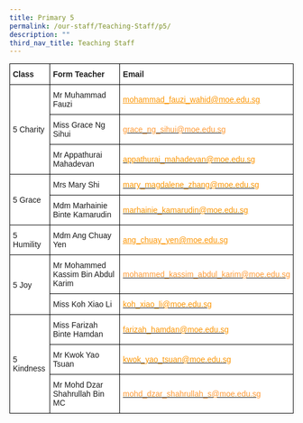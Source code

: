 ```yaml
---
title: Primary 5
permalink: /our-staff/Teaching-Staff/p5/
description: ""
third_nav_title: Teaching Staff
---
```

<style type="text/css">
.tg  {border-collapse:collapse;border-spacing:0;margin:0px auto;}
.tg td{border-color:black;border-style:solid;border-width:1px;font-family:Arial, sans-serif;font-size:14px;
  overflow:hidden;padding:10px 5px;word-break:normal;}
.tg th{border-color:black;border-style:solid;border-width:1px;font-family:Arial, sans-serif;font-size:14px;
  font-weight:normal;overflow:hidden;padding:10px 5px;word-break:normal;}
.tg .tg-sce8{background-color:#FFF;color:#FC9400;text-align:left;text-decoration:underline;vertical-align:middle}
.tg .tg-8rcp{background-color:#FFF;font-weight:bold;text-align:left;vertical-align:middle}
.tg .tg-zr06{background-color:#FFF;text-align:left;vertical-align:middle}
.tg .tg-794o{background-color:#FFF;color:#F93;text-align:left;text-decoration:underline;vertical-align:middle}
</style>
<table class="tg">
<tbody>
  <tr>
    <td class="tg-8rcp">Class</td>
    <td class="tg-8rcp">Form Teacher</td>
    <td class="tg-8rcp">Email</td>
  </tr>
  <tr>
    <td class="tg-zr06" rowspan="3">5 Charity</td>
    <td class="tg-zr06">Mr Muhammad Fauzi </td>
    <td class="tg-sce8"><a href="mailto:mohammad_fauzi_wahid@moe.edu.sg"><span style="text-decoration:underline;color:#FC9400">mohammad_fauzi_wahid@moe.edu.sg</span></a></td>
  </tr>
  <tr>
    <td class="tg-zr06">Miss Grace Ng Sihui</td>
    <td class="tg-794o"><a href="mailto:grace_ng_sihui@moe.edu.sg" target="_blank" rel="noopener noreferrer"><span style="color:#F93">grace_ng_sihui@moe.edu.sg</span></a></td>
  </tr>
  <tr>
    <td class="tg-zr06">Mr Appathurai Mahadevan</td>
    <td class="tg-zr06"><a href="mailto:appathurai_mahadevan@moe.edu.sg" target="_blank" rel="noopener noreferrer"><span style="color:#FC9400">appathurai_mahadevan@moe.edu.sg</span></a></td>
  </tr>
  <tr>
    <td class="tg-zr06" rowspan="2">5 Grace</td>
    <td class="tg-zr06">Mrs Mary Shi</td>
    <td class="tg-zr06"><a href="mailto:mary_magdalene_zhang@moe.edu.sg" target="_blank" rel="noopener noreferrer"><span style="color:#FC9400">mary_magdalene_zhang@moe.edu.sg</span></a></td>
  </tr>
  <tr>
    <td class="tg-zr06">Mdm Marhainie Binte Kamarudin</td>
    <td class="tg-zr06"><a href="mailto:marhainie_kamarudin@moe.edu.sg" target="_blank" rel="noopener noreferrer"><span style="color:#FC9400">marhainie_kamarudin@moe.edu.sg</spn></a></td>
  </tr>
  <tr>
    <td class="tg-zr06"><span style="font-weight:400;font-style:normal">5 Humility</span></td>
    <td class="tg-zr06">Mdm Ang Chuay Yen</td>
    <td class="tg-sce8"><a href="mailto:ang_chuay_yen@moe.edu.sg"><span style="text-decoration:underline;color:#FC9400">ang_chuay_yen@moe.edu.sg</span></a></td>
  </tr>
  <tr>
    <td class="tg-zr06" rowspan="2">5 Joy</td>
    <td class="tg-zr06">Mr Mohammed Kassim Bin Abdul Karim</td>
    <td class="tg-794o"><a href="mailto:mohammed_kassim_abdul_karim@moe.edu.sg%20"><span style="color:#F93">mohammed_kassim_abdul_karim@moe.edu.sg</span></a></td>
  </tr>
  <tr>
    <td class="tg-zr06">Miss Koh Xiao Li</td>
    <td class="tg-zr06"><a href="mailto:koh_xiao_li@moe.edu.sg" target="_blank" rel="noopener noreferrer"><span style="color:#FC9400">koh_xiao_li@moe.edu.sg</span></a></td>
  </tr>
  <tr>
    <td class="tg-zr06" rowspan="3">5 Kindness  </td>
    <td class="tg-zr06">Miss Farizah Binte Hamdan</td>
    <td class="tg-zr06"><a href="mailto:farizah_hamdan@moe.edu.sg" target="_blank" rel="noopener noreferrer"><span style="color:#FC9400">farizah_hamdan@moe.edu.sg</span></a></td>
  </tr>
  <tr>
    <td class="tg-zr06">Mr Kwok Yao Tsuan</td>
    <td class="tg-zr06"><a href="mailto:kwok_yao_tsuan@moe.edu.sg" target="_blank" rel="noopener noreferrer"><span style="color:#FC9400">kwok_yao_tsuan@moe.edu.sg</span></a></td>
  </tr>
  <tr>
    <td class="tg-zr06">Mr Mohd Dzar Shahrullah Bin MC</td>
    <td class="tg-794o"><a href="mailto:mohd_dzar_shahrullah_s@moe.edu.sg"><span style="color:#F93">mohd_dzar_shahrullah_s@moe.edu.sg</span></a></td>
  </tr>
</tbody>
</table>